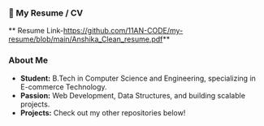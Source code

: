 ### 📄 My Resume / CV

** Resume Link-https://github.com/11AN-CODE/my-resume/blob/main/Anshika_Clean_resume.pdf**

### About Me

* **Student:** B.Tech in Computer Science and Engineering, specializing in E-commerce Technology.
* **Passion:** Web Development, Data Structures, and building scalable projects. 
* **Projects:** Check out my other repositories below!
